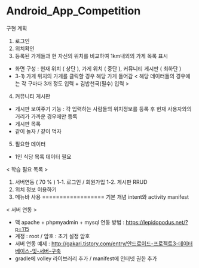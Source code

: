 # Android_App_Competition

구현 계획
1) 로그인 
2) 위치확인
3) 등록된 가게들과 현 자신의 위치를 비교하여 1km내외의 가게 목록 표시
- 화면 구성 : 현재 위치 ( 상단 ), 가게 위치 ( 중단 ), 커뮤니티 게시판 ( 최하단 )
- 3-1) 가게 위치의 가게를 클릭할 경우 해당 가게 들어감 < 해당 데이터들의 경우에는 각 구마다 3개 정도 입력 + 김밥천국(필수) 입력 >
4) 커뮤니티 게시판
- 게시판 보여주기 기능 : 각 입력하는 사람들의 위치정보를 등록 후 현재 사용자와의 거리가 가까운 경우에만 등록 
- 게시판 목록
- 같이 놀자 / 같이 먹자 

5) 필요한 데이터 
- 1인 식당 목록 데이터 필요

< 학습 필요 목록 >
1. 서버연동 ( 70 % ) 
1-1. 로그인 / 회원가입
1-2. 게시판 RRUD 
2. 위치 정보 이용하기
3. 메뉴바 사용 
==================
기본 개념
intent와 activity 
manifest 

   
   
< 서버 연동 >
- 맥 apache + phpmyadmin + mysql 연동 방법 : https://lepidopodus.net/?p=115 
- 계정 : root / 암호 : 초기 설정 암호
- 서버 연동 예제 : http://gakari.tistory.com/entry/안드로이드-프로젝트3-데이터베이스-및-서버-구축
- gradle에 volley 라이브러리 추가 / manifest에 인터넷 권한 추가 


